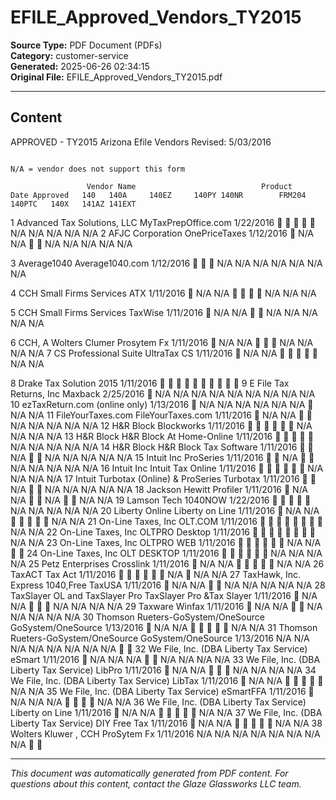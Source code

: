 ﻿# EFILE_Approved_Vendors_TY2015

**Source Type:** PDF Document (PDFs)  
**Category:** customer-service  
**Generated:** 2025-06-26 02:34:15  
**Original File:** EFILE_Approved_Vendors_TY2015.pdf

---

## Content

APPROVED - TY2015 Arizona Efile Vendors                                                        Revised: 5/03/2016

                                                                                                       N/A = vendor does not support this form

                     Vendor Name                            Product              Date Approved   140   140A     140EZ     140PY 140NR        FRM204        140PTC   140X   141AZ 141EXT

1   Advanced Tax Solutions, LLC                 MyTaxPrepOffice.com                1/22/2016                                                N/A        N/A     N/A     N/A   N/A
 2 AFJC Corporation                             OnePriceTaxes                      1/12/2016           N/A       N/A                          N/A        N/A     N/A     N/A    N/A

 3 Average1040                                  Average1040.com                    1/12/2016                            N/A       N/A         N/A        N/A     N/A     N/A    N/A

 4 CCH Small Firms Services                     ATX                                1/11/2016           N/A       N/A                                           N/A     N/A    N/A

 5 CCH Small Firms Services                     TaxWise                            1/11/2016           N/A       N/A                          N/A        N/A     N/A     N/A    N/A

 6 CCH, A Wolters Clumer                        Prosytem Fx                        1/11/2016           N/A       N/A                                    N/A     N/A     N/A    N/A
 7 CS Professional Suite                        UltraTax CS                        1/11/2016           N/A       N/A                                                  N/A    N/A

 8 Drake                                        Tax Solution 2015                  1/11/2016                                                                              
 9 E File Tax Returns, Inc                      Maxback                            2/25/2016           N/A       N/A      N/A       N/A         N/A        N/A     N/A     N/A   N/A
10 ezTaxReturn.com                              (online only)                      1/13/2016           N/A       N/A      N/A       N/A         N/A        N/A            N/A   N/A
11 FileYourTaxes.com                            FileYourTaxes.com                  1/11/2016           N/A       N/A                          N/A        N/A     N/A     N/A   N/A
12 H&R Block                                    Blockworks                         1/11/2016                                                          N/A     N/A     N/A   N/A
13 H&R Block                                    H&R Block At Home-Online           1/11/2016                                                N/A        N/A     N/A     N/A   N/A
14 H&R Block                                    H&R Block Tax Software             1/11/2016                    N/A                          N/A        N/A     N/A     N/A   N/A
15 Intuit Inc                                   ProSeries                          1/11/2016                    N/A                          N/A        N/A     N/A     N/A   N/A
16 Intuit Inc                                   Intuit Tax Online                  1/11/2016                                                          N/A     N/A     N/A   N/A
17 Intuit Turbotax (Online) & ProSeries         Turbotax                           1/11/2016                    N/A                          N/A        N/A     N/A     N/A   N/A
18 Jackson Hewitt                               Profiler                           1/11/2016           N/A       N/A                          N/A                      N/A   N/A
19 Lamson Tech                                  1040NOW                            1/22/2016                                                N/A        N/A     N/A     N/A   N/A
20 Liberty Online                               Liberty on Line                    1/11/2016           N/A       N/A                                                  N/A   N/A
21 On-Line Taxes, Inc                           OLT.COM                            1/11/2016                                                                        N/A   N/A
22 On-Line Taxes, Inc                           OLTPRO Desktop                     1/11/2016                                                                        N/A   N/A
23 On-Line Taxes, Inc                           OLTPRO WEB                         1/11/2016                                                          N/A     N/A           
24 On-Line Taxes, Inc                           OLT DESKTOP                        1/11/2016                                                          N/A     N/A     N/A   N/A
25 Petz Enterprises                             Crosslink                          1/11/2016           N/A       N/A                                                  N/A   N/A
26 TaxACT                                       Tax Act                            1/11/2016                                                          N/A            N/A   N/A
27 TaxHawk, Inc.                                Express 1040,Free TaxUSA           1/11/2016           N/A       N/A                          N/A        N/A     N/A     N/A   N/A
28 TaxSlayer OL and TaxSlayer Pro               TaxSlayer Pro &Tax Slayer          1/11/2016           N/A       N/A                                    N/A     N/A     N/A   N/A
29 Taxware                                      Winfax                             1/11/2016           N/A       N/A                          N/A        N/A     N/A     N/A   N/A
30 Thomson Rueters-GoSystem/OneSource           GoSystem/OneSource                 1/13/2016           N/A       N/A                                                  N/A   N/A
31 Thomson Rueters-GoSystem/OneSource           GoSystem/OneSource                 1/13/2016     N/A    N/A       N/A      N/A       N/A         N/A        N/A     N/A           
32 We File, Inc. (DBA Liberty Tax Service)      eSmart                             1/11/2016           N/A       N/A      N/A                            N/A     N/A     N/A   N/A
33 We File, Inc. (DBA Liberty Tax Service)      LibPro                             1/11/2016           N/A       N/A                                    N/A     N/A     N/A   N/A
34 We File, Inc. (DBA Liberty Tax Service)      LibTax                             1/11/2016           N/A       N/A                                                  N/A   N/A
35 We File, Inc. (DBA Liberty Tax Service)      eSmartFFA                          1/11/2016           N/A       N/A      N/A                                          N/A   N/A
36 We File, Inc. (DBA Liberty Tax Service)      Liberty on Line                    1/11/2016           N/A       N/A                                                  N/A   N/A
37 We File, Inc. (DBA Liberty Tax Service)      DIY Free Tax                       1/11/2016           N/A       N/A                                                  N/A   N/A
38 Wolters Kluwer , CCH                         ProSytem Fx                        1/11/2016     N/A    N/A       N/A      N/A       N/A         N/A        N/A     N/A           

---

*This document was automatically generated from PDF content. For questions about this content, contact the Glaze Glassworks LLC team.*
